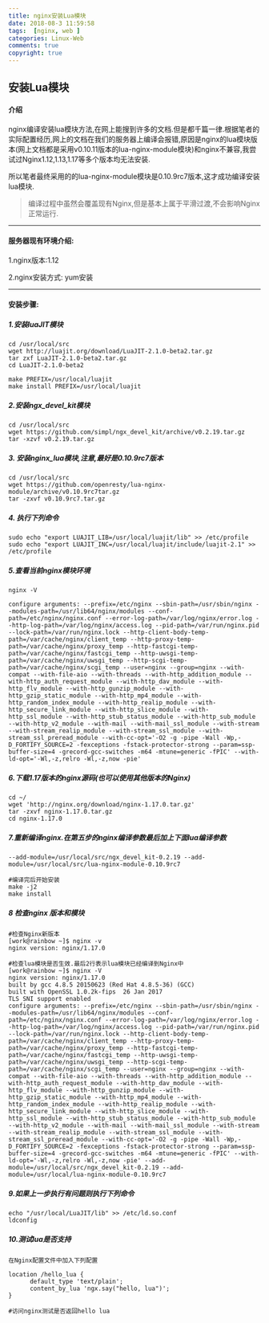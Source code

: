 ```yaml
---
title: nginx安装Lua模块
date: 2018-08-3 11:59:58
tags:  [nginx, web ]
categories: Linux-Web
comments: true
copyright: true
---
```


## 安装Lua模块

#### 介绍

nginx编译安装lua模块方法,在网上能搜到许多的文档.但是都千篇一律.根据笔者的实际配置经历,网上的文档在我们的服务器上编译会报错,原因是nginx的lua模块版本(网上文档都是采用v0.10.11版本的lua-nginx-module模块)和nginx不兼容,我尝试过Nginx1.12,1.13,1.17等多个版本均无法安装.

所以笔者最终采用的的lua-nginx-module模块是0.10.9rc7版本,这才成功编译安装lua模块.

>  编译过程中虽然会覆盖现有Nginx,但是基本上属于平滑过渡,不会影响Nginx正常运行.

---

#### 服务器现有环境介绍:

1.nginx版本:1.12

2.nginx安装方式: yum安装

<!--more-->

---

#### 安装步骤:

##### 1.安装luaJIT模块

```
cd /usr/local/src
wget http://luajit.org/download/LuaJIT-2.1.0-beta2.tar.gz
tar zxf LuaJIT-2.1.0-beta2.tar.gz
cd LuaJIT-2.1.0-beta2

make PREFIX=/usr/local/luajit
make install PREFIX=/usr/local/luajit
```

##### 2.安装ngx_devel_kit模块

```
cd /usr/local/src
wget https://github.com/simpl/ngx_devel_kit/archive/v0.2.19.tar.gz
tar -xzvf v0.2.19.tar.gz
```

##### 3. 安装nginx_lua模块,注意,最好是0.10.9rc7版本

```
cd /usr/local/src
wget https://github.com/openresty/lua-nginx-module/archive/v0.10.9rc7tar.gz
tar -zxvf v0.10.9rc7.tar.gz
```

##### 4. 执行下列命令

```
sudo echo "export LUAJIT_LIB=/usr/local/luajit/lib" >> /etc/profile
sudo echo "export LUAJIT_INC=/usr/local/luajit/include/luajit-2.1" >> /etc/profile
```

##### 5.查看当前nginx模块环境

```
nginx -V

configure arguments: --prefix=/etc/nginx --sbin-path=/usr/sbin/nginx --modules-path=/usr/lib64/nginx/modules --conf-path=/etc/nginx/nginx.conf --error-log-path=/var/log/nginx/error.log --http-log-path=/var/log/nginx/access.log --pid-path=/var/run/nginx.pid --lock-path=/var/run/nginx.lock --http-client-body-temp-path=/var/cache/nginx/client_temp --http-proxy-temp-path=/var/cache/nginx/proxy_temp --http-fastcgi-temp-path=/var/cache/nginx/fastcgi_temp --http-uwsgi-temp-path=/var/cache/nginx/uwsgi_temp --http-scgi-temp-path=/var/cache/nginx/scgi_temp --user=nginx --group=nginx --with-compat --with-file-aio --with-threads --with-http_addition_module --with-http_auth_request_module --with-http_dav_module --with-http_flv_module --with-http_gunzip_module --with-http_gzip_static_module --with-http_mp4_module --with-http_random_index_module --with-http_realip_module --with-http_secure_link_module --with-http_slice_module --with-http_ssl_module --with-http_stub_status_module --with-http_sub_module --with-http_v2_module --with-mail --with-mail_ssl_module --with-stream --with-stream_realip_module --with-stream_ssl_module --with-stream_ssl_preread_module --with-cc-opt='-O2 -g -pipe -Wall -Wp,-D_FORTIFY_SOURCE=2 -fexceptions -fstack-protector-strong --param=ssp-buffer-size=4 -grecord-gcc-switches -m64 -mtune=generic -fPIC' --with-ld-opt='-Wl,-z,relro -Wl,-z,now -pie'
```

##### 6.下载1.17版本的nginx源码(也可以使用其他版本的Nginx)

```
cd ~/
wget 'http://nginx.org/download/nginx-1.17.0.tar.gz'
tar -zxvf nginx-1.17.0.tar.gz
cd nginx-1.17.0
```

##### 7.重新编译nginx.在第五步的nginx编译参数最后加上下面lua编译参数

```
--add-module=/usr/local/src/ngx_devel_kit-0.2.19 --add-module=/usr/local/src/lua-nginx-module-0.10.9rc7

#编译完后开始安装
make -j2
make install
```

##### 8 检查nginx 版本和模块

```
#检查Nginx新版本
[work@rainbow ~]$ nginx -v
nginx version: nginx/1.17.0

#检查lua模块是否生效.最后2行表示lua模块已经编译到Nginx中
[work@rainbow ~]$ nginx -V
nginx version: nginx/1.17.0
built by gcc 4.8.5 20150623 (Red Hat 4.8.5-36) (GCC)
built with OpenSSL 1.0.2k-fips  26 Jan 2017
TLS SNI support enabled
configure arguments: --prefix=/etc/nginx --sbin-path=/usr/sbin/nginx --modules-path=/usr/lib64/nginx/modules --conf-path=/etc/nginx/nginx.conf --error-log-path=/var/log/nginx/error.log --http-log-path=/var/log/nginx/access.log --pid-path=/var/run/nginx.pid --lock-path=/var/run/nginx.lock --http-client-body-temp-path=/var/cache/nginx/client_temp --http-proxy-temp-path=/var/cache/nginx/proxy_temp --http-fastcgi-temp-path=/var/cache/nginx/fastcgi_temp --http-uwsgi-temp-path=/var/cache/nginx/uwsgi_temp --http-scgi-temp-path=/var/cache/nginx/scgi_temp --user=nginx --group=nginx --with-compat --with-file-aio --with-threads --with-http_addition_module --with-http_auth_request_module --with-http_dav_module --with-http_flv_module --with-http_gunzip_module --with-http_gzip_static_module --with-http_mp4_module --with-http_random_index_module --with-http_realip_module --with-http_secure_link_module --with-http_slice_module --with-http_ssl_module --with-http_stub_status_module --with-http_sub_module --with-http_v2_module --with-mail --with-mail_ssl_module --with-stream --with-stream_realip_module --with-stream_ssl_module --with-stream_ssl_preread_module --with-cc-opt='-O2 -g -pipe -Wall -Wp,-D_FORTIFY_SOURCE=2 -fexceptions -fstack-protector-strong --param=ssp-buffer-size=4 -grecord-gcc-switches -m64 -mtune=generic -fPIC' --with-ld-opt='-Wl,-z,relro -Wl,-z,now -pie' --add-module=/usr/local/src/ngx_devel_kit-0.2.19 --add-module=/usr/local/lua-nginx-module-0.10.9rc7
```

##### 9.如果上一步执行有问题则执行下列命令

```
echo "/usr/local/LuaJIT/lib" >> /etc/ld.so.conf
ldconfig
```

##### 10.测试lua是否支持

```
在Nginx配置文件中加入下列配置

location /hello_lua { 
      default_type 'text/plain'; 
      content_by_lua 'ngx.say("hello, lua")'; 
}

#访问nginx测试是否返回hello lua
```



